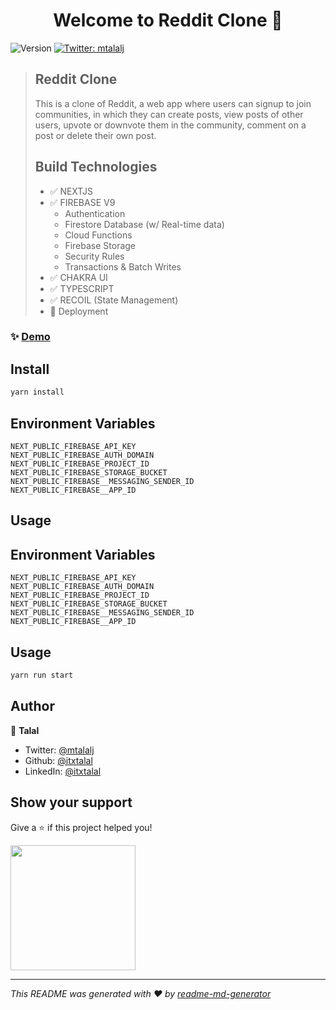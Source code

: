 <h1 align="center">Welcome to Reddit Clone 👋</h1>
<p>
  <img alt="Version" src="https://img.shields.io/badge/version-0.1.0-blue.svg?cacheSeconds=2592000" />
  <a href="https://twitter.com/mtalalj" target="_blank">
    <img alt="Twitter: mtalalj" src="https://img.shields.io/twitter/follow/mtalalj.svg?style=social" />
  </a>
</p>

> ## Reddit Clone
>
> This is a clone of Reddit, a web app where users can signup to join communities, in which they can create posts, view posts of other users, upvote or downvote them in the community, comment on a post or delete their own post.
>
> ## Build Technologies
>
> - ✅ NEXTJS
> - ✅ FIREBASE V9
>   - Authentication
>   - Firestore Database (w/ Real-time data)
>   - Cloud Functions
>   - Firebase Storage
>   - Security Rules
>   - Transactions & Batch Writes
> - ✅ CHAKRA UI
> - ✅ TYPESCRIPT
> - ✅ RECOIL (State Management)
> - 🚀 Deployment

### ✨ [Demo](https://reddit-clone-five-iota.vercel.app/)

## Install

```sh
yarn install
```

## Environment Variables

```
NEXT_PUBLIC_FIREBASE_API_KEY
NEXT_PUBLIC_FIREBASE_AUTH_DOMAIN
NEXT_PUBLIC_FIREBASE_PROJECT_ID
NEXT_PUBLIC_FIREBASE_STORAGE_BUCKET
NEXT_PUBLIC_FIREBASE__MESSAGING_SENDER_ID
NEXT_PUBLIC_FIREBASE__APP_ID
```

## Usage

## Environment Variables

```
NEXT_PUBLIC_FIREBASE_API_KEY
NEXT_PUBLIC_FIREBASE_AUTH_DOMAIN
NEXT_PUBLIC_FIREBASE_PROJECT_ID
NEXT_PUBLIC_FIREBASE_STORAGE_BUCKET
NEXT_PUBLIC_FIREBASE__MESSAGING_SENDER_ID
NEXT_PUBLIC_FIREBASE__APP_ID
```

## Usage

```sh
yarn run start
```

## Author

👤 **Talal**

- Twitter: [@mtalalj](https://twitter.com/mtalalj)
- Github: [@itxtalal](https://github.com/itxtalal)
- LinkedIn: [@itxtalal](https://linkedin.com/in/itxtalal)

## Show your support

<p>Give a ⭐️ if this project helped you!</p>
<a href="https://www.buymeacoffee.com/itxtalal"><img src="https://cdn.buymeacoffee.com/buttons/v2/default-yellow.png" width="200" /></a>

---

_This README was generated with ❤️ by [readme-md-generator](https://github.com/kefranabg/readme-md-generator)_
